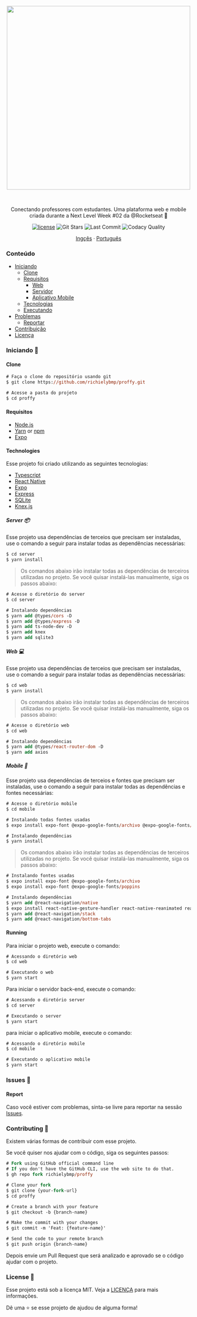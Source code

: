 <!-- 
    Thank you for reading this
    If you´re having any problem with this project please contact in the issues session
-->

<!-- VARS -->

[license-badge]: https://img.shields.io/github/license/richielybmp/proffy?color=%238257E5
[star-badge]: https://img.shields.io/github/stars/richielybmp/proffy?color=8257E5&logo=github
[last-commit-badge]: https://img.shields.io/github/last-commit/richielybmp/proffy?color=%238257E5
[netfly-badge]: https://img.shields.io/netlify/b4d3ee80-98f0-42d0-b3d0-13879c811a00?color=%238257E5
[codacy-badge]: https://app.codacy.com/project/badge/Grade/b2d32fa731984f3e9c3eaa814861c9db
[netfly-url]: https://richielybmp-proffy.netlify.app
[license-url]: https://github.com/richielybmp/proffy/blob/master/LICENSE
[issues-url]: https://github.com/richielybmp/proffy/issues/
[node-url]: https://nodejs.org/en
[yarn-url]: https://classic.yarnpkg.com/
[npm-url]:  https://www.npmjs.com/
[expo-url]: https://expo.io/
[nlw-badge]: https://img.shields.io/badge/NLW-building-important?logo=data:image/png;base64,iVBORw0KGgoAAAANSUhEUgAAABAAAAAQCAMAAAAoLQ9TAAAALVBMVEVHcExxWsF0XMJzXMJxWcFsUsD///9jRrzY0u6Xh9Gsn9n39fyMecy0qd2bjNJWBT0WAAAABHRSTlMA2Do606wF2QAAAGlJREFUGJVdj1cWwCAIBLEsRU3uf9xobDH8+GZwUYi8i6ucJwrxKE+7D0G9Q4vlYqtmCSjndr4CgCgzlyFgfKfKCVO0LrPKjmiqMxGXkJwNnXskqWG+1oSM+BSwD8f29YLNjvx/OQrn+g99oQSoNmt3PgAAAABJRU5ErkJggg==

<!-- VARS -->

<div align="center">  

<img width="500px" align="center" src="https://user-images.githubusercontent.com/54639269/89223832-dd796380-d5ad-11ea-9a39-fc852538ca13.png"></img>

</div>

<br>
<p align="center">
    Conectando professores com estudantes. Uma plataforma web e mobile criada durante a Next Level Week  #02 da @Rocketseat</a> 🚀
</p>



<div align="center">  
    
[![license][license-badge]][license-url]
![Git Stars][star-badge]
![Last Commit][last-commit-badge]
![Codacy Quality][codacy-badge]


</div>

<p align="center">
    <a href="README.md">Ingçês</a>
    ·
    <a href="README-pt-br.md">Português</a>
 </p>

### Conteúdo
* [Iniciando](#Getting-Started-)
    * [Clone](#Cloning)
    * [Requisitos](#Requisitos)
        * [Web](#Web-)
        * [Servidor](#Server-)
        * [Aplicativo Mobile](#Mobile-)
    * [Tecnologias](#Technologies)
    * [Executando](#Running)
* [Problemas](#Issues-)
    * [Reportar](#Report)
* [Contribuição](#Contributing-)
* [Licença](#License-)

### Iniciando 🚀

#### Clone

```ps
# Faça o clone do repositório usando git
$ git clone https://github.com/richielybmp/proffy.git

# Acesse a pasta do projeto
$ cd proffy
```

#### Requisitos
* [Node.js][node-url]
* [Yarn][yarn-url] or [npm][npm-url]
* [Expo][expo-url]

#### Technologies
Esse projeto foi criado utilizando as seguintes tecnologias:
<ul>
  <li><a href="https://www.typescriptlang.org/">Typescript</a></li>
  <li><a href="https://reactnative.dev/">React Native</a></li>
  <li><a href="https://expo.io/">Expo</a></li>
  <li><a href="https://expressjs.com/en/api.html#express">Express</a></li>
  <li><a href="https://www.sqlite.org/index.html">SQLite</a></li>
  <li><a href="http://knexjs.org/">Knex.js</a></li>
</ul>

##### Server 📦

Esse projeto usa dependências de terceios que precisam ser instaladas, use o comando a seguir para instalar todas as dependências necessárias:

```ps
$ cd server
$ yarn install
```

>Os comandos abaixo irão instalar todas as dependências de terceiros utilizadas no projeto. Se você quisar instalá-las manualmente, siga os passos abaixo:

```ps
# Acesse o diretório do server
$ cd server

# Instalando dependências
$ yarn add @types/cors -D
$ yarn add @types/express -D
$ yarn add ts-node-dev -D
$ yarn add knex
$ yarn add sqlite3
```

##### Web 💻

Esse projeto usa dependências de terceios que precisam ser instaladas, use o comando a seguir para instalar todas as dependências necessárias:

```ps
$ cd web
$ yarn install
```

>Os comandos abaixo irão instalar todas as dependências de terceiros utilizadas no projeto. Se você quisar instalá-las manualmente, siga os passos abaixo:

```ps
# Acesse o diretório web
$ cd web

# Instalando dependências
$ yarn add @types/react-router-dom -D
$ yarn add axios
```

##### Mobile 📱

Esse projeto usa dependências de terceios e fontes que precisam ser instaladas, use o comando a seguir para instalar todas as dependências e fontes necessárias:

```ps
# Acesse o diretório mobile
$ cd mobile

# Instalando todas fontes usadas
$ expo install expo-font @expo-google-fonts/archivo @expo-google-fonts/poppins

# Instalando dependências
$ yarn install
```
>Os comandos abaixo irão instalar todas as dependências de terceiros utilizadas no projeto. Se você quisar instalá-las manualmente, siga os passos abaixo:

```ps
# Instalando fontes usadas
$ expo install expo-font @expo-google-fonts/archivo
$ expo install expo-font @expo-google-fonts/poppins

# Instalando dependências
$ yarn add @react-navigation/native
$ expo install react-native-gesture-handler react-native-reanimated react-native-screens react-native-safe-area-context @react-native-community/masked-view
$ yarn add @react-navigation/stack
$ yarn add @react-navigation/bottom-tabs
```

#### Running

Para iniciar o projeto web, execute o comando:

```ps
# Acessando o diretório web
$ cd web

# Executando o web
$ yarn start
```

Para iniciar o servidor back-end, execute o comando:

```ps
# Acessando o diretório server
$ cd server

# Executando o server
$ yarn start
```

para iniciar o aplicativo mobile, execute o comando:

```ps
# Acessando o diretório mobile
$ cd mobile

# Executando o aplicativo mobile
$ yarn start
```

### Issues 🐛

#### Report

Caso você estiver com problemas, sinta-se livre para reportar na sessão [Issues][issues-url].

### Contributing 🤝 

Existem várias formas de contribuir com esse projeto.

Se você quiser nos ajudar com o código, siga os seguintes passos:

```ps
# Fork using GitHub official command line
# If you don't have the GitHub CLI, use the web site to do that.
$ gh repo fork richielybmp/proffy

# Clone your fork
$ git clone {your-fork-url}
$ cd proffy

# Create a branch with your feature
$ git checkout -b {branch-name}

# Make the commit with your changes
$ git commit -m 'Feat: {feature-name}'

# Send the code to your remote branch
$ git push origin {branch-name}
```

Depois envie um Pull Request que será analizado e aprovado se o código ajudar com o projeto.


### License 📝
Esse projeto está sob a licença MIT. Veja a [LICENÇA][license-url] para mais informações.

Dê uma ⭐️ se esse projeto de ajudou de alguma forma!